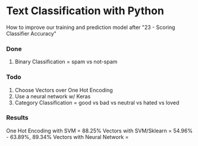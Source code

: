 # Text Classification with Python
How to improve our training and prediction model after "23 - Scoring Classifier Accuracy"


### Done
1. Binary Classification = spam vs not-spam


### Todo
1. Choose Vectors over One Hot Encoding
2. Use a neural network w/ Keras
3. Category Classification = good vs bad vs neutral vs hated vs loved


### Results
One Hot Encoding with SVM   = 88.25%
Vectors with SVM/Sklearn    = 54.96% - 63.89%, 89.34%
Vectors with Neural Network = 